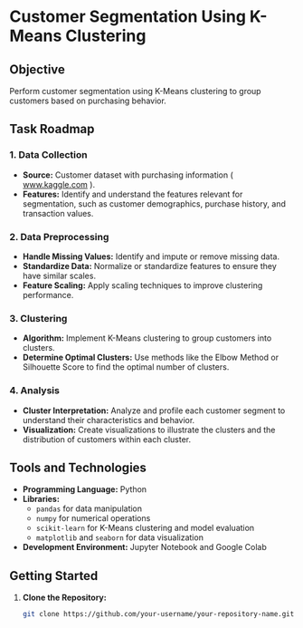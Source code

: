 
# Customer Segmentation Using K-Means Clustering

## Objective
Perform customer segmentation using K-Means clustering to group customers based on purchasing behavior.

## Task Roadmap

### 1. Data Collection
- **Source:** Customer dataset with purchasing information ( www.kaggle.com ).
- **Features:** Identify and understand the features relevant for segmentation, such as customer demographics, purchase history, and transaction values.

### 2. Data Preprocessing
- **Handle Missing Values:** Identify and impute or remove missing data.
- **Standardize Data:** Normalize or standardize features to ensure they have similar scales.
- **Feature Scaling:** Apply scaling techniques to improve clustering performance.

### 3. Clustering
- **Algorithm:** Implement K-Means clustering to group customers into clusters.
- **Determine Optimal Clusters:** Use methods like the Elbow Method or Silhouette Score to find the optimal number of clusters.

### 4. Analysis
- **Cluster Interpretation:** Analyze and profile each customer segment to understand their characteristics and behavior.
- **Visualization:** Create visualizations to illustrate the clusters and the distribution of customers within each cluster.

## Tools and Technologies
- **Programming Language:** Python
- **Libraries:**
  - `pandas` for data manipulation
  - `numpy` for numerical operations
  - `scikit-learn` for K-Means clustering and model evaluation
  - `matplotlib` and `seaborn` for data visualization
- **Development Environment:** Jupyter Notebook and Google Colab

## Getting Started

1. **Clone the Repository:**
   ```bash
   git clone https://github.com/your-username/your-repository-name.git
